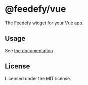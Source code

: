 # @feedefy/vue

The [Feedefy](https://www.feedefy.com/) widget for your Vue app.

## Usage

See [the documentation](https://app.feedefy.com/instructions)

## License

Licensed under the MIT license.